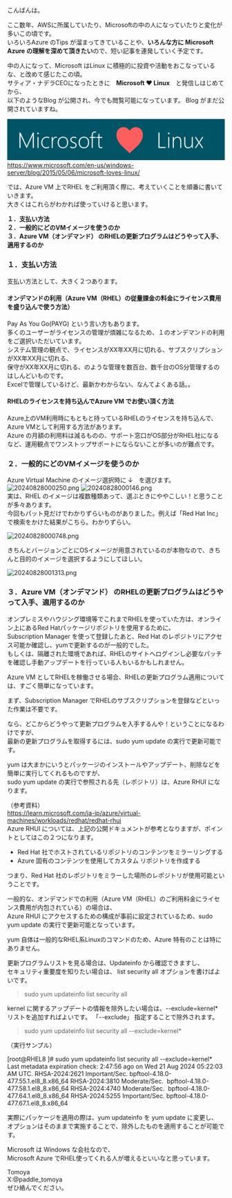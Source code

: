 こんばんは。

ここ数年、AWSに所属していたり、Microsoftの中の人になっていたりと変化が多いこの頃です。  
いろいろAzure のTips が溜まってきていることや、**いろんな方に Microsoft Azure の理解を深めて頂きたい**ので、短い記事を連発していく予定です。

中の人になって、Microsoft はLinux に積極的に投資や活動をおこなっているな、と改めて感じたこの頃。  
サティア・ナデラCEOになったときに　**Microsoft ♥ Linux**　と発信しはじめてから、  
以下のようなBlog が公開され、今でも閲覧可能になっています。
Blog がまだ公開されていますね。  

![alt text](image.png)  
https://www.microsoft.com/en-us/windows-server/blog/2015/05/06/microsoft-loves-linux/

では、Azure VM 上でRHEL をご利用頂く際に、考えていくことを順番に書いていきます。  
大きくはこれらがわかれば使っていけると思います。  

**１．支払い方法**  
**２．一般的にどのVMイメージを使うのか**  
**３．Azure VM（オンデマンド） のRHELの更新プログラムはどうやって入手、適用するのか**  

### １．支払い方法
支払い方法として、大きく２つあります。  
#### オンデマンドの利用（Azure VM（RHEL）の従量課金の料金にライセンス費用を盛り込んで使う方法）
Pay As You Go(PAYG) という言い方もあります。  
多くのユーザーがライセンスの管理が煩雑になるため、１のオンデマンドの利用をご選択いただいています。  
システム管理の観点で、ライセンスがXX年XX月に切れる、サブスクリプションがXX年XX月に切れる、  
保守がXX年XX月に切れる、のような管理を数百台、数千台のOS分管理するのはしんどいものです。  
Excelで管理しているけど、最新かわからない、なんてよくある話。。  

#### RHELのライセンスを持ち込んでAzure VM でお使い頂く方法 ####

Azure上のVM利用時にもともと持っているRHELのライセンスを持ち込んで、Azure VMとして利用する方法があります。  
Azure の月額の利用料は減るものの、サポート窓口がOS部分がRHEL社になるなど、運用観点でワンストップサポートにならないことが多いのが難点です。  

### ２．一般的にどのVMイメージを使うのか
Azure Virtual Machine のイメージ選択時に ↓　を選びます。  
![20240828000250.png](https://qiita-image-store.s3.ap-northeast-1.amazonaws.com/0/3872919/1850c472-cd9a-a607-eab6-6a45b624cd23.png)
![20240828000146.png](https://qiita-image-store.s3.ap-northeast-1.amazonaws.com/0/3872919/921928ff-db5e-af08-ceff-f157a3d2e3a4.png)  
  実は、RHEL のイメージは複数種類あって、選ぶときにややこしい！と思うことが多々あります。  
  今回もパット見だけでわかりずらいものがありました。例えば「Red Hat Inc」で検索をかけた結果がこちら。わかりずらい。  

![20240828000748.png](https://qiita-image-store.s3.ap-northeast-1.amazonaws.com/0/3872919/3b6abd1b-b21c-c350-3a9e-e4c1c9ea86d0.png)

きちんとバージョンごとにOSイメージが用意されているのが本物なので、きちんと目的のイメージを選択するようにしてほしい。

![20240828001313.png](https://qiita-image-store.s3.ap-northeast-1.amazonaws.com/0/3872919/77ad4c81-6b1f-3027-e86d-716fb14f0110.png)


### ３．Azure VM（オンデマンド） のRHELの更新プログラムはどうやって入手、適用するのか

オンプレミスやハウジング環境等でこれまでRHELを使っていた方は、オンライン上にあるRed Hatパッケージリポジトリを使用するために、  
Subscription Manager を使って登録したあと、Red Hat のレポジトリにアクセス可能か確認し、yumで更新するのが一般的でした。  
もしくは、隔離された環境であれば、RHELのサイトへログインし必要なパッチを確認し手動アップデートを行っている人もいるかもしれません。  
  
Azure VM としてRHELを稼働させる場合、RHELの更新プログラム適用については、すごく簡単になっています。  
  
まず、Subscription Manager でRHELのサブスクリプションを登録などといった作業は不要です。  

なら、どこからどうやって更新プログラムを入手するんや！ということになるわけですが、  
最新の更新プログラムを取得するには、sudo yum update の実行で更新可能です。

yum は大まかにいうとパッケージのインストールやアップデート、削除などを簡単に実行してくれるものですが、  
sudo yum update の実行で参照される先（レポジトリ）は、Azure RHUI になります。

（参考資料）  
https://learn.microsoft.com/ja-jp/azure/virtual-machines/workloads/redhat/redhat-rhui  
Azure RHUI については、上記の公開ドキュメントが参考となりますが、ポイントとしてはこの２つになります。

- Red Hat 社でホストされているリポジトリのコンテンツをミラーリングする  
- Azure 固有のコンテンツを使用してカスタム リポジトリを作成する  

つまり、Red Hat 社のレポジトリをミラーした場所のレポジトリが使用可能ということです。  

一般的な、オンデマンドでの利用（Azure VM（RHEL）のご利用料金にライセンス費用が内包されている）の場合は、  
Azure RHUI にアクセスするための構成が事前に設定されているため、sudo yum update の実行で更新可能となっています。  

yum 自体は一般的なRHEL系Linuxのコマンドのため、Azure 特有のことは特にありません。  

更新プログラムリストを見る場合は、Updateinfo から確認できますし、  
セキュリティ重要度を知りたい場合は、 list security all オプションを書けばよいです。

> sudo yum updateinfo list security all

kernel に関するアップデートの情報を除外したい場合は、--exclude=kernel*  リストを追加すればよいです。
「--exclude」 指定することで除外されます。

> sudo yum updateinfo list security all --exclude=kernel*

（実行サンプル）

[root@RHEL8 ]# sudo yum updateinfo list security all --exclude=kernel*
Last metadata expiration check: 2:47:56 ago on Wed 21 Aug 2024 05:22:03 AM UTC.
RHSA-2024:2621 Important/Sec. bpftool-4.18.0-477.55.1.el8_8.x86_64
RHSA-2024:3810 Moderate/Sec.  bpftool-4.18.0-477.58.1.el8_8.x86_64
RHSA-2024:4740 Moderate/Sec.  bpftool-4.18.0-477.64.1.el8_8.x86_64
RHSA-2024:5255 Important/Sec. bpftool-4.18.0-477.67.1.el8_8.x86_64


実際にパッケージを適用の際は、yum updateinfo を yum update に変更し、  
オプションはそのままで実施することで、除外したものを適用することが可能です。

Microsoft は Windows な会社なので、  
Microsoft Azure でRHEL使ってくれる人が増えるといいなと思っています。  

Tomoya  
X:@paddle_tomoya  
ぜひ絡んでください。
